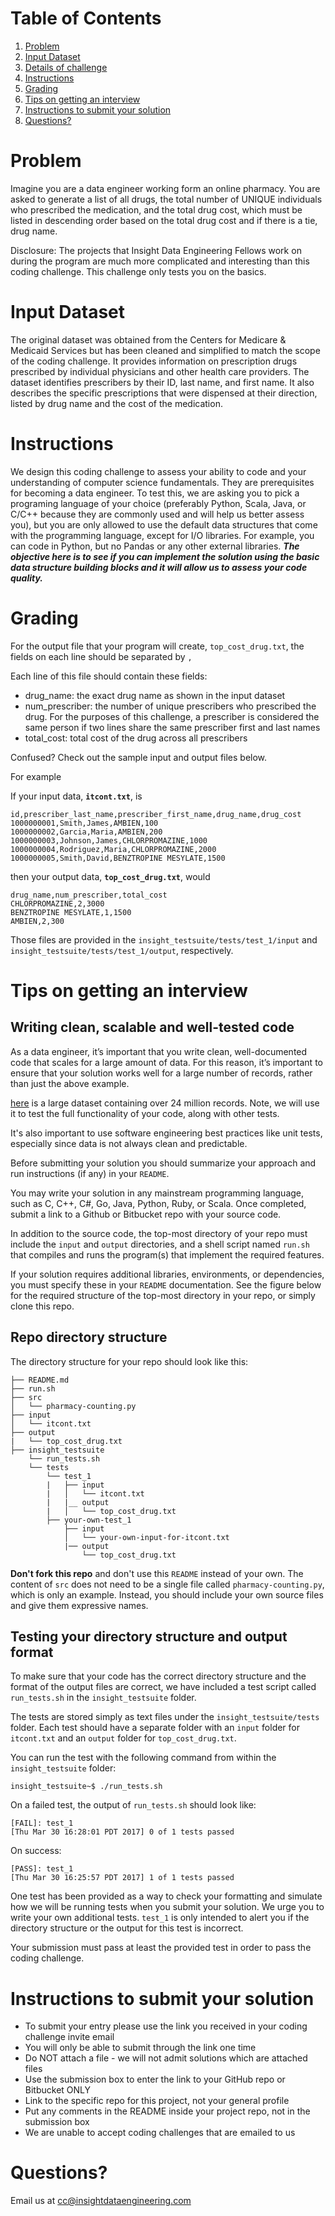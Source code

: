 # Table of Contents
1. [Problem](README.md#problem)
2. [Input Dataset](README.md#input-dataset)
3. [Details of challenge](README.md#details-of-challenge)
4. [Instructions](README.md#instructions)
5. [Grading](README.md#grading)
6. [Tips on getting an interview](README.md#tips-on-getting-an-interview)
7. [Instructions to submit your solution](README.md#instructions-to-submit-your-solution)
8. [Questions?](README.md#questions?)

# Problem

Imagine you are a data engineer working form an online pharmacy. You are asked to generate a list of all drugs, the total number of UNIQUE individuals who prescribed the medication, and the total drug cost, which must be listed in descending order based on the total drug cost and if there is a tie, drug name. 

Disclosure: The projects that Insight Data Engineering Fellows work on during the program are much more complicated and interesting than this coding challenge. This challenge only tests you on the basics. 

# Input Dataset

The original dataset was obtained from the Centers for Medicare & Medicaid Services but has been cleaned and simplified to match the scope of the coding challenge. It provides information on prescription drugs prescribed by individual physicians and other health care providers. The dataset identifies prescribers by their ID, last name, and first name.  It also describes the specific prescriptions that were dispensed at their direction, listed by drug name and the cost of the medication. 

# Instructions

We design this coding challenge to assess your ability to code and your understanding of computer science fundamentals. They are prerequisites for becoming a data engineer. To test this, we are asking you to pick a programing language of your choice (preferably Python, Scala, Java, or C/C++ because they are commonly used and will help us better assess you), but you are only allowed to use the default data structures that come with the programming language, except for I/O libraries. For example, you can code in Python, but no Pandas or any other external libraries. ***The objective here is to see if you can implement the solution using the basic data structure building blocks and it will allow us to assess your code quality.*** 

# Grading 

For the output file that your program will create, `top_cost_drug.txt`, the fields on each line should be separated by `,`

Each line of this file should contain these fields:
* drug_name: the exact drug name as shown in the input dataset
* num_prescriber: the number of unique prescribers who prescribed the drug. For the purposes of this challenge, a prescriber is considered the same person if two lines share the same prescriber first and last names
* total_cost: total cost of the drug across all prescribers

Confused? Check out the sample input and output files below.

For example

If your input data, **`itcont.txt`**, is
```
id,prescriber_last_name,prescriber_first_name,drug_name,drug_cost
1000000001,Smith,James,AMBIEN,100
1000000002,Garcia,Maria,AMBIEN,200
1000000003,Johnson,James,CHLORPROMAZINE,1000
1000000004,Rodriguez,Maria,CHLORPROMAZINE,2000
1000000005,Smith,David,BENZTROPINE MESYLATE,1500
```

then your output data, **`top_cost_drug.txt`**, would 
```
drug_name,num_prescriber,total_cost
CHLORPROMAZINE,2,3000
BENZTROPINE MESYLATE,1,1500
AMBIEN,2,300
```

Those files are provided in the `insight_testsuite/tests/test_1/input` and `insight_testsuite/tests/test_1/output`, respectively.


# Tips on getting an interview

## Writing clean, scalable and well-tested code

As a data engineer, it’s important that you write clean, well-documented code that scales for a large amount of data. For this reason, it’s important to ensure that your solution works well for a large number of records, rather than just the above example.

<a href="https://drive.google.com/file/d/1fxtTLR_Z5fTO-Y91BnKOQd6J0VC9gPO3/view?usp=sharing">here</a> is a large dataset containing over 24 million records. Note, we will use it to test the full functionality of your code, along with other tests.

It's also important to use software engineering best practices like unit tests, especially since data is not always clean and predictable.

Before submitting your solution you should summarize your approach and run instructions (if any) in your `README`.

You may write your solution in any mainstream programming language, such as C, C++, C#, Go, Java, Python, Ruby, or Scala. Once completed, submit a link to a Github or Bitbucket repo with your source code.

In addition to the source code, the top-most directory of your repo must include the `input` and `output` directories, and a shell script named `run.sh` that compiles and runs the program(s) that implement the required features.

If your solution requires additional libraries, environments, or dependencies, you must specify these in your `README` documentation. See the figure below for the required structure of the top-most directory in your repo, or simply clone this repo.

## Repo directory structure

The directory structure for your repo should look like this:

    ├── README.md 
    ├── run.sh
    ├── src
    │   └── pharmacy-counting.py
    ├── input
    │   └── itcont.txt
    ├── output
    |   └── top_cost_drug.txt
    ├── insight_testsuite
        └── run_tests.sh
        └── tests
            └── test_1
            |   ├── input
            |   │   └── itcont.txt
            |   |__ output
            |   │   └── top_cost_drug.txt
            ├── your-own-test_1
                ├── input
                │   └── your-own-input-for-itcont.txt
                |── output
                    └── top_cost_drug.txt

**Don't fork this repo** and don't use this `README` instead of your own. The content of `src` does not need to be a single file called `pharmacy-counting.py`, which is only an example. Instead, you should include your own source files and give them expressive names.

## Testing your directory structure and output format

To make sure that your code has the correct directory structure and the format of the output files are correct, we have included a test script called `run_tests.sh` in the `insight_testsuite` folder.

The tests are stored simply as text files under the `insight_testsuite/tests` folder. Each test should have a separate folder with an `input` folder for `itcont.txt` and an `output` folder for `top_cost_drug.txt`.

You can run the test with the following command from within the `insight_testsuite` folder:

    insight_testsuite~$ ./run_tests.sh 

On a failed test, the output of `run_tests.sh` should look like:

    [FAIL]: test_1
    [Thu Mar 30 16:28:01 PDT 2017] 0 of 1 tests passed

On success:

    [PASS]: test_1
    [Thu Mar 30 16:25:57 PDT 2017] 1 of 1 tests passed



One test has been provided as a way to check your formatting and simulate how we will be running tests when you submit your solution. We urge you to write your own additional tests. `test_1` is only intended to alert you if the directory structure or the output for this test is incorrect.

Your submission must pass at least the provided test in order to pass the coding challenge.

# Instructions to submit your solution
* To submit your entry please use the link you received in your coding challenge invite email
* You will only be able to submit through the link one time 
* Do NOT attach a file - we will not admit solutions which are attached files 
* Use the submission box to enter the link to your GitHub repo or Bitbucket ONLY
* Link to the specific repo for this project, not your general profile
* Put any comments in the README inside your project repo, not in the submission box
* We are unable to accept coding challenges that are emailed to us 

# Questions?
Email us at cc@insightdataengineering.com
